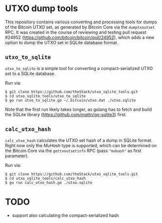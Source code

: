 # UTXO dump tools
This repository contains various converting and processing tools for dumps of
the Bitcoin UTXO set, as generated by Bitcoin Core via the `dumptxoutset` RPC.
It was created in the course of reviewing and testing pull request #24952
(https://github.com/bitcoin/bitcoin/pull/24952), which adds a new option to dump
the UTXO set in SQLite database format.

## `utxo_to_sqlite`

`utxo_to_sqlite` is a simple tool for converting a compact-serialized UTXO set
to a SQLite database.

Run via:
```
$ git clone https://github.com/theStack/utxo_sqlite_tools.git
$ cd utxo_sqlite_tools/utxo_to_sqlite
$ go run utxo_to_sqlite.go ~/.bitcoin/utxo.dat ./utxo.sqlite
```

Note that the first run likely takes longer, as golang has to fetch and build
the SQLite library (https://github.com/mattn/go-sqlite3) first.

## `calc_utxo_hash`
`calc_utxo_hash` calculates the UTXO set hash of a dump in SQLite format. Right
now only the _MuHash_ type is supported, which can be determined on the Bitcoin
Core via the `gettxoutsetinfo` RPC (pass `"muhash"` as first parameter).

Run via:
```
$ git clone https://github.com/theStack/utxo_sqlite_tools.git
$ cd utxo_sqlite_tools/calc_utxo_hash
$ go run calc_utxo_hash.go ./utxo.sqlite
```

# TODO
- support also calculating the compact-serialized hash
